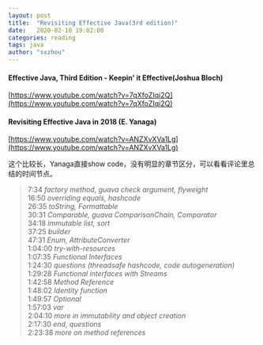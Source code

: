 ```yaml
---
layout: post
title:  "Revisiting Effective Java(3rd edition)"
date:   2020-02-10 19:02:00
categories: reading
tags: java
author: "sxzhou"
---
```


#### Effective Java, Third Edition - Keepin' it Effective(Joshua Bloch)
[https://www.youtube.com/watch?v=7qXfoZIqi2Q](https://www.youtube.com/watch?v=7qXfoZIqi2Q)

#### Revisiting Effective Java in 2018 (E. Yanaga)
[https://www.youtube.com/watch?v=ANZXvXVa1Lg](https://www.youtube.com/watch?v=ANZXvXVa1Lg)

这个比较长，Yanaga直接show code，没有明显的章节区分，可以看看评论里总结的时间节点。    
>7:34 *factory method, guava check argument, flyweight*   
16:50 *overriding equals, hashcode*  
26:35 *toString, Formattable*  
30:31 *Comparable, guava ComparisonChain, Comparator*  
34:18 *immutable list, sort*  
37:25 *builder*  
47:31 *Enum, AttributeConverter*  
1:04:00 *try-with-resources*  
1:07:35 *Functional Interfaces*  
1:24:30 *questions (threadsafe hashcode, code autogeneration)*  
1:29:28 *Functional interfaces with Streams*  
1:42:58 *Method Reference*  
1:48:02 *Identity function*  
1:49:57 *Optional*  
1:57:03 *var*  
2:04:10 *more in immutability and object creation*  
2:17:30 *end, questions*  
2:23:38 *more on method references*